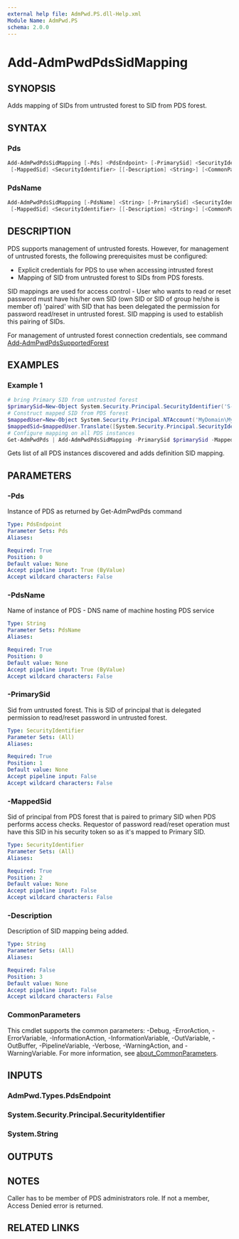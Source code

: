```yaml
---
external help file: AdmPwd.PS.dll-Help.xml
Module Name: AdmPwd.PS
schema: 2.0.0
---
```


# Add-AdmPwdPdsSidMapping

## SYNOPSIS
Adds mapping of SIDs from untrusted forest to SID from PDS forest.

## SYNTAX

### Pds
```powershell
Add-AdmPwdPdsSidMapping [-Pds] <PdsEndpoint> [-PrimarySid] <SecurityIdentifier>
 [-MappedSid] <SecurityIdentifier> [[-Description] <String>] [<CommonParameters>]
```

### PdsName
```powershell
Add-AdmPwdPdsSidMapping [-PdsName] <String> [-PrimarySid] <SecurityIdentifier>
 [-MappedSid] <SecurityIdentifier> [[-Description] <String>] [<CommonParameters>]
```

## DESCRIPTION
PDS supports management of untrusted forests.
However, for management of untrusted forests, the following prerequisites must be configured:  
- Explicit credentials for PDS to use when accessing intrusted forest
- Mapping of SID from untrusted forest to SIDs from PDS forests.

SID mappings are used for access control - User who wants to read or reset password must have his/her own SID (own SID or SID of group he/she is member of) 'paired' with SID that has been delegated the permission for password read/reset in untrusted forest.
SID mapping is used to establish this pairing of SIDs.

For management of untrusted forest connection credentials, see command [Add-AdmPwdPdsSupportedForest](Add-AdmPwdPdsSupportedForest.md)

## EXAMPLES

### Example 1
```powershell
# bring Primary SID from untrusted forest
$primarySid=New-Object System.Security.Principal.SecurityIdentifier('S-1-5-21-418581132-3576222476-795453013-1653')
# Construct mapped SID from PDS forest
$mappedUser=New-Object System.Security.Principal.NTAccount('MyDomain\MyUser')
$mappedSid=$mappedUser.Translate([System.Security.Principal.SecurityIdentifier])
# Configure mapping on all PDS instances
Get-AdmPwdPds | Add-AdmPwdPdsSidMapping -PrimarySid $primarySid -MappedSid $mappedSid -Description 'Mapped SID from untrusted managed forest'
```

Gets list of all PDS instances discovered and adds definition SID mapping.

## PARAMETERS

### -Pds
Instance of PDS as returned by Get-AdmPwdPds command

```yaml
Type: PdsEndpoint
Parameter Sets: Pds
Aliases:

Required: True
Position: 0
Default value: None
Accept pipeline input: True (ByValue)
Accept wildcard characters: False
```

### -PdsName
Name of instance of PDS  - DNS name of machine hosting PDS service

```yaml
Type: String
Parameter Sets: PdsName
Aliases:

Required: True
Position: 0
Default value: None
Accept pipeline input: True (ByValue)
Accept wildcard characters: False
```

### -PrimarySid
Sid from untrusted forest.
This is SID of principal that is delegated permission to read/reset password in untrusted forest.

```yaml
Type: SecurityIdentifier
Parameter Sets: (All)
Aliases:

Required: True
Position: 1
Default value: None
Accept pipeline input: False
Accept wildcard characters: False
```

### -MappedSid
Sid of principal from PDS forest that is paired to primary SID when PDS performs access checks.
Requestor of password read/reset operation must have this SID in his security token so as it's mapped to Primary SID.

```yaml
Type: SecurityIdentifier
Parameter Sets: (All)
Aliases:

Required: True
Position: 2
Default value: None
Accept pipeline input: False
Accept wildcard characters: False
```

### -Description
Description of SID mapping being added.

```yaml
Type: String
Parameter Sets: (All)
Aliases:

Required: False
Position: 3
Default value: None
Accept pipeline input: False
Accept wildcard characters: False
```

### CommonParameters
This cmdlet supports the common parameters: -Debug, -ErrorAction, -ErrorVariable, -InformationAction, -InformationVariable, -OutVariable, -OutBuffer, -PipelineVariable, -Verbose, -WarningAction, and -WarningVariable. For more information, see [about_CommonParameters](http://go.microsoft.com/fwlink/?LinkID=113216).

## INPUTS

### AdmPwd.Types.PdsEndpoint
### System.Security.Principal.SecurityIdentifier
### System.String
## OUTPUTS

## NOTES
Caller has to be member of PDS administrators role. If not a member, Access Denied error is returned.

## RELATED LINKS
